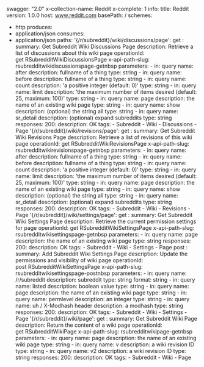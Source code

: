 swagger: "2.0"
x-collection-name: Reddit
x-complete: 1
info:
  title: Reddit
  version: 1.0.0
host: www.reddit.com
basePath: /
schemes:
- http
produces:
- application/json
consumes:
- application/json
paths:
  '{/r/subreddit}/wiki/discussions/page':
    get&nbsp;:
      summary: Get Subreddit Wiki Discussions Page
      description: Retrieve a list of discussions about this wiki page
      operationId: get&nbsp;RSubredditWikiDiscussionsPage
      x-api-path-slug: rsubredditwikidiscussionspage-getnbsp
      parameters:
      - in: query
        name: after
        description: fullname of a thing
        type: string
      - in: query
        name: before
        description: fullname of a thing
        type: string
      - in: query
        name: count
        description: 'a positive integer (default: 0)'
        type: string
      - in: query
        name: limit
        description: 'the maximum number of items desired (default: 25, maximum: 100)'
        type: string
      - in: query
        name: page
        description: the name of an existing wiki page
        type: string
      - in: query
        name: show
        description: (optional) the string all
        type: string
      - in: query
        name: sr_detail
        description: (optional) expand subreddits
        type: string
      responses:
        200:
          description: OK
      tags:
      - Subreddit
      - Wiki
      - Discussions
      - Page
  '{/r/subreddit}/wiki/revisions/page':
    get&nbsp;:
      summary: Get Subreddit Wiki Revisions Page
      description: Retrieve a list of revisions of this wiki page
      operationId: get&nbsp;RSubredditWikiRevisionsPage
      x-api-path-slug: rsubredditwikirevisionspage-getnbsp
      parameters:
      - in: query
        name: after
        description: fullname of a thing
        type: string
      - in: query
        name: before
        description: fullname of a thing
        type: string
      - in: query
        name: count
        description: 'a positive integer (default: 0)'
        type: string
      - in: query
        name: limit
        description: 'the maximum number of items desired (default: 25, maximum: 100)'
        type: string
      - in: query
        name: page
        description: the name of an existing wiki page
        type: string
      - in: query
        name: show
        description: (optional) the string all
        type: string
      - in: query
        name: sr_detail
        description: (optional) expand subreddits
        type: string
      responses:
        200:
          description: OK
      tags:
      - Subreddit
      - Wiki
      - Revisions
      - Page
  '{/r/subreddit}/wiki/settings/page':
    get&nbsp;:
      summary: Get Subreddit Wiki Settings Page
      description: Retrieve the current permission settings for page
      operationId: get&nbsp;RSubredditWikiSettingsPage
      x-api-path-slug: rsubredditwikisettingspage-getnbsp
      parameters:
      - in: query
        name: page
        description: the name of an existing wiki page
        type: string
      responses:
        200:
          description: OK
      tags:
      - Subreddit
      - Wiki
      - Settings
      - Page
    post&nbsp;:
      summary: Add Subreddit Wiki Settings Page
      description: Update the permissions and visibility of wiki page
      operationId: post&nbsp;RSubredditWikiSettingsPage
      x-api-path-slug: rsubredditwikisettingspage-postnbsp
      parameters:
      - in: query
        name: /r/subreddit
        description: subreddit
        type: string
        format: string
      - in: query
        name: listed
        description: boolean value
        type: string
      - in: query
        name: page
        description: the name of an existing wiki page
        type: string
      - in: query
        name: permlevel
        description: an integer
        type: string
      - in: query
        name: uh / X-Modhash header
        description: a modhash
        type: string
      responses:
        200:
          description: OK
      tags:
      - Subreddit
      - Wiki
      - Settings
      - Page
  '{/r/subreddit}/wiki/page':
    get&nbsp;:
      summary: Get Subreddit Wiki Page
      description: Return the content of a wiki page
      operationId: get&nbsp;RSubredditWikiPage
      x-api-path-slug: rsubredditwikipage-getnbsp
      parameters:
      - in: query
        name: page
        description: the name of an existing wiki page
        type: string
      - in: query
        name: v
        description: a wiki revision ID
        type: string
      - in: query
        name: v2
        description: a wiki revision ID
        type: string
      responses:
        200:
          description: OK
      tags:
      - Subreddit
      - Wiki
      - Page